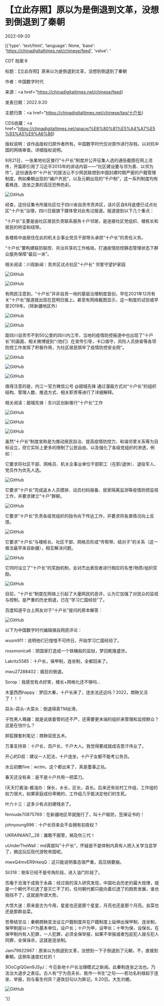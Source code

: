# 【立此存照】原以为是倒退到文革，没想到倒退到了秦朝

2022-09-20

[{'type': 'text/html', 'language': None, 'base': 'https://chinadigitaltimes.net/chinese/feed', 'value': '

CDT 档案卡

标题：【立此存照】原来以为是倒退到文革，没想到倒退到了秦朝

作者：中国数字时代

来源：<a href="https://chinadigitaltimes.net/chinese/feed)

发表日期：2022.9.20

主题归类：<a href="https://chinadigitaltimes.net/chinese/tag/十户长)

CDS收藏：<a href="https://chinadigitaltimes.net/space/%E8%80%81%E5%A4%A7%E5%93%A5%E9%A6%86)

版权说明：该作品版权归原作者所有。中国数字时代仅对原作进行存档，以对抗中国的网络审查。详细版权说明。





9月21日，一张某地社区推行“十户长”制度并公开征集人选的通告截图在网上流传，开篇即引用了习近平2013年的讲话内容——“社区建设要与邻为善、以邻为件”。这份通告中“十户长”的提法让不少网民联想到中国封建时期严密的户籍管理制度，例如秦朝出现的“编户齐民”，以及元朝出现的“千户制”，这一系列制度均有着株连、连坐之类的高压恐怖色彩。

![GitHub](https://chinadigitaltimes.net/chinese/files/2022/09/image-1663691940234.png)

经查，这份征集令所属社区位于四川省自贡市贡井区，该片区自8月底便已试点社区“十户长”治理，四川日报旗下媒体曾对此有过报道。报道提到以下几个重点：





“十户长”主要是由社区居民负责联系服务十户邻居，是连接社区党组织、楼栋长和居民的桥梁和纽带。





各楼栋中由居住在此的机关企事业党员干部带头承担“十户长”的责任义务。





“十户长”要构建联防联控、共治共享的工作格局，打通疫情防控静态管理状态下群众服务保障“最后一米”。





相关阅读：川观新闻｜贡井区试点社区“十户长” 邻里守望护家园

![GitHub](https://chinadigitaltimes.net/chinese/files/2022/09/image-1663692560242.png)

![GitHub](https://chinadigitaltimes.net/chinese/files/2022/09/image-1663692576792.png)

有网民注意到，“十户长”并非自贡一地的基层治理制度首创，早在2021年12月有关“十户长”报道就出现在昆明日报上。甚至有网络截图显示，这一制度的试验或早至2019年。（除新疆地区外）

![GitHub](https://chinadigitaltimes.net/chinese/files/2022/09/image-1663696930762.png)

![GitHub](https://chinadigitaltimes.net/chinese/files/2022/09/image-1663698078990.png)

距四川自贡市不到50公里的四川内江市，当地的疫情防控报道中也出现了“十户长”的画面，相关微博提到“（他们）在宣传引导，卡口值守，风险人员排查等各项防控工作发挥了积极作用，为社区居民筑牢了疫情防控安全网”。

![GitHub](https://chinadigitaltimes.net/chinese/files/2022/09/image-1663693070606.png)

![GitHub](https://chinadigitaltimes.net/chinese/files/2022/09/image-1663693474683.png)

![GitHub](https://chinadigitaltimes.net/chinese/files/2022/09/image-1663693507046.png)

值得注意的是，内江一官方微信公号 @甜城先锋 通过漫画方式对“十户长”的组织结构、管理人数、推选方式、相关职责等进行了详细解释。

相关阅读：甜城先锋｜东兴区创新推行“十户长”工作

![GitHub](https://chinadigitaltimes.net/chinese/files/2022/09/image-1663693689076.png)

![GitHub](https://chinadigitaltimes.net/chinese/files/2022/09/image-1663693721342.png)

![GitHub](https://chinadigitaltimes.net/chinese/files/2022/09/image-1663693839336.png)

虽然“十户长”制度宣称是为推动居民自治、提高疫情防控力、和谐邻里关系等为目标设立，但它实际上更多的限制了公民自由、以及强化了各级党组织的渗透，例如：

它要求将社区干部、网格员、机关企事业单位干部职工（在职/退休）、退役军人、党员作为优先人选。

![GitHub](https://chinadigitaltimes.net/chinese/files/2022/09/image-1663693795083.png)

它要求“十户长”完成返乡人员摸排、动员扫码报备、居家隔离监测等疫情防控监视工作，并要求建立“十户”群聊。

![GitHub](https://chinadigitaltimes.net/chinese/files/2022/09/image-1663694399804.png)

它要求“十户长”负责各级党组织的指令向下传达工作，并要求将各类情况向上反馈。

![GitHub](https://chinadigitaltimes.net/chinese/files/2022/09/image-1663694450882.png)

它要求“十户长”与楼栋长、社区干部、网格员形成“传帮带、结对子”的关系（这一做法最早来自新疆），相互解决问题。

![GitHub](https://chinadigitaltimes.net/chinese/files/2022/09/image-1663694569388.png)

它同时设立了“十户长”的奖励机制，会对杰出表现者进行相应的名誉/物质/组织奖励。

![GitHub](https://chinadigitaltimes.net/chinese/files/2022/09/image-1663694721099.png)

目前，“十户长”制度在网络上引起了大量网民的恶评，认为它加强了对民众的监视与控制，是严重的历史倒退，已在“学习亡国经验”了。

百度知道平台上网友对于“十户长”提问的原本解答：

![GitHub](https://chinadigitaltimes.net/chinese/files/2022/09/image-1663697733722.png)

以下为中国数字时代编辑摘自网民评论：



wusm911：说明他们已惶惶不可终日，开始学习亡国经验了。

rossmonica6：把国家打造成一个铁桶般的监狱，梦回乾隆盛世。

Lakritz5585：十户长，保甲制，连坐制，全都回来了。

mwu27288402：瘋狂的倒退。

Sorop：我感觉有点好笑，楼长+网格化还不够吗&#8230;

木童西西happy：梦回大秦，十户长来了，连坐法还远吗？2022，商鞅又活了！！！

蒜头-蒜头-大菜头：倒退得真TM丝滑。

子性男人骞翮：就是说居委管的还不严，还需要更末端的组织来管理和监控群众？这是在怕什么？

胖狐狸套利笔记：商鞅驭民五术。

万事支持哥：十户长，百户长，千户大人。我觉得要成就成吉思汗伟业了。

开心的D叔：建议一人犯法，十户连坐，十户子女都不能考公务员。

水云初散five：wctm，这个都出来了，真是墨事之兆。

春天还没有来：是不是十户共用一把菜刀。

I天天打酱油-酱油办：保长，乡长，区长，县长。后来还有驻村工作组，工作组的权力很大，如果家庭成份卑微的，工作组几乎能决定他们的生死。

叶六十三：这多少有点封建残余了。

fennude70875769：在新疆地区早就施行了，叫十户联防，签保证书的！

johnyoung996：十户长将来会不会拥有初夜权？

UKRAINIAN7__28：誰敢不服管，禍及你三代！

uUnderTheWall：md真就叫&#8221;十户长&#8221;，怀疑是不是体制内真有人把入关学当显学了，搁这玩后现代游牧帝国呢。

mwxQ4mvER9rkeqQ：这只能说明事态很严重，高压锅要崩。

Sli318：倒车已经不是号角阶段，进入油门阶段了。

否庵于沧海于成我于永森：经过我的深入研究发现，中国社会历史的最大规律，就是一个朝代不烂透了是灭亡不了的，任何朝代都只能向着烂透了的趋势发展，谁也阻挡不了，这就是所谓大势。

大悟大迷：原来是古为今用，星星也还是那个星星，月亮也还是那个月亮。韭菜也还是那群韭菜。

苦蒂结甘瓜：秦朝商鞅变法设立户籍制度并在户籍制度上延伸出保甲制、连坐制，保甲制是以一户为基本单位，设户长；十户为甲，设甲长；十甲为保，设保长。在保甲制内有人犯罪，一人犯罪，必须全保举报，如果不举报或者包庇犯人就与犯人同罪，全保诛杀，这就是连坐制。

Jam79922967：原来以为倒退到文革，没想到一下子倒退到了元朝，不，直接到秦朝。这倒车速度杠杠的！





3OoCglQGen9JSyJ：今见各地十户长治理模式之新闻。此秦制连坐之法也。乃法治大退步之表征。古人有“宁为百夫长、胜作一书生”之句——若功名利禄起于连坐、举报，则与畜生何异？遂改旧句以为斯记。9.20日。大生刘蟾。

![GitHub](https://chinadigitaltimes.net/chinese/files/2022/09/image-1663697784777.png)

'}]